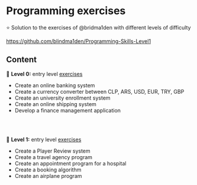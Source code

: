 # Programming exercises

⭐ Solution to the exercises of @bridma1den with different levels of difficulty

https://github.com/blindma1den/Programming-Skills-Level1

## Content

🍄 **Level 0:** entry level [exercises](https://github.com/blindma1den/Programming-Skills-Level0)
- Create an online banking system
- Create a currency converter between CLP, ARS, USD, EUR, TRY, GBP
- Create an university enrollment system 
- Create an online shipping system 
- Develop a finance management application
<br/>
<br/>

🍄 **Level 1:** entry level [exercises](https://github.com/blindma1den/Programming-Skills-Level1)
- Create a Player Review system
- Create a travel agency program
- Create an appointment program for a hospital
- Create a booking algorithm
- Create an airplane program